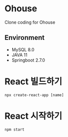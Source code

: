 # Ohouse
Clone coding for Ohouse

## Environment

- MySQL 8.0
- JAVA 11
- Springboot 2.7.0


# React 빌드하기

    npx create-react-app [name]

# React 시작하기

    npm start
